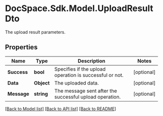 # DocSpace.Sdk.Model.UploadResultDto
The upload result parameters.

## Properties

Name | Type | Description | Notes
------------ | ------------- | ------------- | -------------
**Success** | **bool** | Specifies if the upload operation is successful or not. | [optional] 
**Data** | **Object** | The uploaded data. | [optional] 
**Message** | **string** | The message sent after the successful upload operation. | [optional] 

[[Back to Model list]](../README.md#documentation-for-models) [[Back to API list]](../README.md#documentation-for-api-endpoints) [[Back to README]](../README.md)

